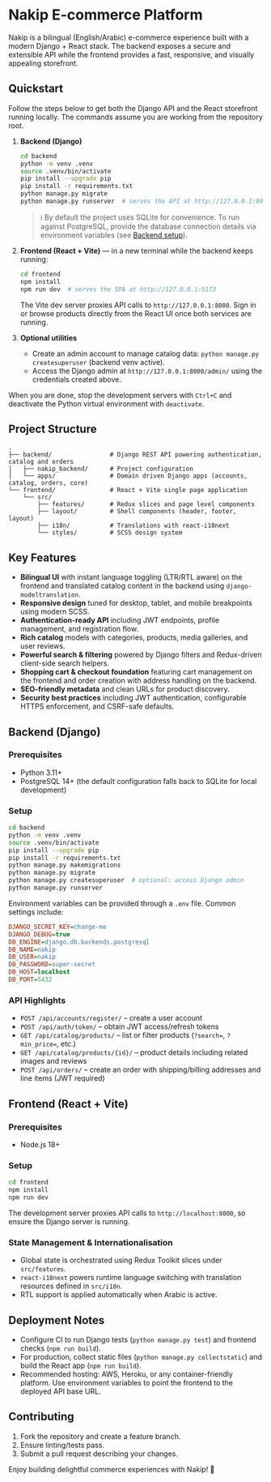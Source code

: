 # Nakip E-commerce Platform

Nakip is a bilingual (English/Arabic) e-commerce experience built with a modern Django + React stack. The
backend exposes a secure and extensible API while the frontend provides a fast, responsive, and visually
appealing storefront.

## Quickstart

Follow the steps below to get both the Django API and the React storefront running locally. The commands
assume you are working from the repository root.

1. **Backend (Django)**

   ```bash
   cd backend
   python -m venv .venv
   source .venv/bin/activate
   pip install --upgrade pip
   pip install -r requirements.txt
   python manage.py migrate
   python manage.py runserver  # serves the API at http://127.0.0.1:8000
   ```

   > ℹ️  By default the project uses SQLite for convenience. To run against PostgreSQL, provide the database
   > connection details via environment variables (see [Backend setup](#backend-django)).

2. **Frontend (React + Vite)** — in a new terminal while the backend keeps running:

   ```bash
   cd frontend
   npm install
   npm run dev  # serves the SPA at http://127.0.0.1:5173
   ```

   The Vite dev server proxies API calls to `http://127.0.0.1:8000`. Sign in or browse products directly
   from the React UI once both services are running.

3. **Optional utilities**

   - Create an admin account to manage catalog data: `python manage.py createsuperuser` (backend venv
     active).
   - Access the Django admin at `http://127.0.0.1:8000/admin/` using the credentials created above.

When you are done, stop the development servers with `Ctrl+C` and deactivate the Python virtual environment
with `deactivate`.

## Project Structure

```
.
├── backend/                # Django REST API powering authentication, catalog and orders
│   ├── nakip_backend/      # Project configuration
│   └── apps/               # Domain driven Django apps (accounts, catalog, orders, core)
└── frontend/               # React + Vite single page application
    └── src/
        ├── features/       # Redux slices and page level components
        ├── layout/         # Shell components (header, footer, layout)
        ├── i18n/           # Translations with react-i18next
        └── styles/         # SCSS design system
```

## Key Features

- **Bilingual UI** with instant language toggling (LTR/RTL aware) on the frontend and translated catalog
  content in the backend using `django-modeltranslation`.
- **Responsive design** tuned for desktop, tablet, and mobile breakpoints using modern SCSS.
- **Authentication-ready API** including JWT endpoints, profile management, and registration flow.
- **Rich catalog** models with categories, products, media galleries, and user reviews.
- **Powerful search & filtering** powered by Django filters and Redux-driven client-side search helpers.
- **Shopping cart & checkout foundation** featuring cart management on the frontend and order creation with
  address handling on the backend.
- **SEO-friendly metadata** and clean URLs for product discovery.
- **Security best practices** including JWT authentication, configurable HTTPS enforcement, and CSRF-safe
  defaults.

## Backend (Django)

### Prerequisites

- Python 3.11+
- PostgreSQL 14+ (the default configuration falls back to SQLite for local development)

### Setup

```bash
cd backend
python -m venv .venv
source .venv/bin/activate
pip install --upgrade pip
pip install -r requirements.txt
python manage.py makemigrations
python manage.py migrate
python manage.py createsuperuser  # optional: access Django admin
python manage.py runserver
```

Environment variables can be provided through a `.env` file. Common settings include:

```ini
DJANGO_SECRET_KEY=change-me
DJANGO_DEBUG=true
DB_ENGINE=django.db.backends.postgresql
DB_NAME=nakip
DB_USER=nakip
DB_PASSWORD=super-secret
DB_HOST=localhost
DB_PORT=5432
```

### API Highlights

- `POST /api/accounts/register/` – create a user account
- `POST /api/auth/token/` – obtain JWT access/refresh tokens
- `GET /api/catalog/products/` – list or filter products (`?search=`, `?min_price=`, etc.)
- `GET /api/catalog/products/{id}/` – product details including related images and reviews
- `POST /api/orders/` – create an order with shipping/billing addresses and line items (JWT required)

## Frontend (React + Vite)

### Prerequisites

- Node.js 18+

### Setup

```bash
cd frontend
npm install
npm run dev
```

The development server proxies API calls to `http://localhost:8000`, so ensure the Django server is running.

### State Management & Internationalisation

- Global state is orchestrated using Redux Toolkit slices under `src/features`.
- `react-i18next` powers runtime language switching with translation resources defined in `src/i18n`.
- RTL support is applied automatically when Arabic is active.

## Deployment Notes

- Configure CI to run Django tests (`python manage.py test`) and frontend checks (`npm run build`).
- For production, collect static files (`python manage.py collectstatic`) and build the React app (`npm run build`).
- Recommended hosting: AWS, Heroku, or any container-friendly platform. Use environment variables to point the
  frontend to the deployed API base URL.

## Contributing

1. Fork the repository and create a feature branch.
2. Ensure linting/tests pass.
3. Submit a pull request describing your changes.

Enjoy building delightful commerce experiences with Nakip! 🎉

